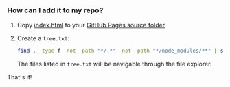 ### How can I add it to my repo?

1.  Copy [index.html](https://github.com/muhammad-zulfikar/files/blob/main/index.html) to your [GitHub Pages source folder](https://docs.github.com/en/pages/getting-started-with-github-pages/configuring-a-publishing-source-for-your-github-pages-site)
2.  Create a `tree.txt`:

    ```bash
    find . -type f -not -path "*/.*" -not -path "*/node_modules/**" | sort > tree.txt
    ```

    The files listed in `tree.txt` will be navigable through the file explorer.

That's it!
